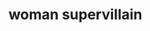 ---
layout: smileys&emotion
title: woman supervillain
emoji: woman_supervillain
permalink: 🦹‍♀️.html
image: assets/img/3moji/woman_supervillain.png
---